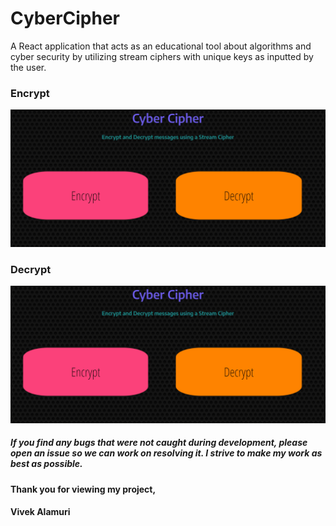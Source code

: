 # CyberCipher
A React application that acts as an educational tool about algorithms and cyber security by utilizing stream ciphers with unique keys as inputted by the user. 
### Encrypt

![Encryption Demo](https://github.com/valamuri2020/CyberCipher/blob/master/gifs/Encrypting.gif)



### Decrypt

![Decryption Demo](https://github.com/valamuri2020/CyberCipher/blob/master/gifs/Decrypting.gif)





##### If you find any bugs that were not caught during development, please open an issue so we can work on resolving it. I strive to make my work as best as possible.

#### Thank you for viewing my project,
#### Vivek Alamuri
